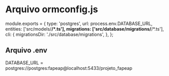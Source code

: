 # Arquivo ormconfig.js

module.exports = {
type: 'postgres',
url: process.env.DATABASE_URL,
entities: ['src/models/**/*.ts'],
migrations: ['src/database/migrations/**/*.ts'],
cli: {
migrationsDir: './src/database/migrations',
},
};

## Arquivo .env

DATABASE_URL = postgres://postgres:fapeap@localhost:5433/projeto_fapeap
